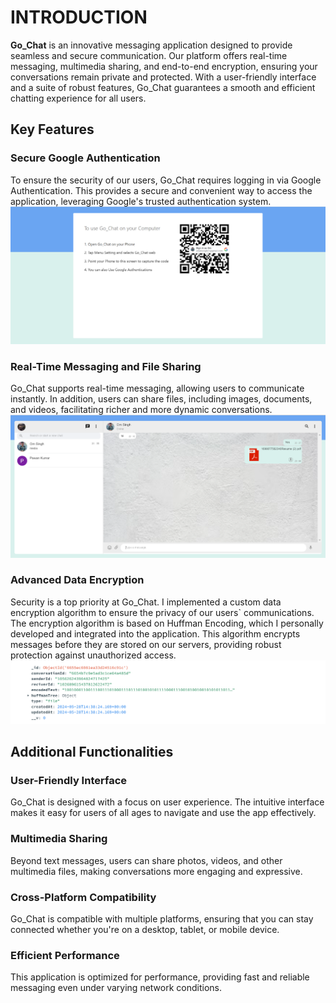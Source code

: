 # INTRODUCTION

**Go_Chat** is an innovative messaging application designed to provide seamless and secure communication. Our platform offers real-time messaging, multimedia sharing, and end-to-end encryption, ensuring your conversations remain private and protected. With a user-friendly interface and a suite of robust features, Go_Chat guarantees a smooth and efficient chatting experience for all users.

## Key Features

### Secure Google Authentication
To ensure the security of our users, Go_Chat requires logging in via Google Authentication. This provides a secure and convenient way to access the application, leveraging Google's trusted authentication system.
<img src="images/photo1.png" alt="Screenshot of the application">

### Real-Time Messaging and File Sharing
Go_Chat supports real-time messaging, allowing users to communicate instantly. In addition, users can share files, including images, documents, and videos, facilitating richer and more dynamic conversations.
<img src="images/photo2.png" alt="Screenshot of the application">

### Advanced Data Encryption
Security is a top priority at Go_Chat. I implemented a custom data encryption algorithm to ensure the privacy of our users` communications. The encryption algorithm is based on Huffman Encoding, which I personally developed and integrated into the application. This algorithm encrypts messages before they are stored on our servers, providing robust protection against unauthorized access.
<img src="images/photo3.png" alt="Screenshot of the application">
## Additional Functionalities

### User-Friendly Interface
Go_Chat is designed with a focus on user experience. The intuitive interface makes it easy for users of all ages to navigate and use the app effectively.

### Multimedia Sharing
Beyond text messages, users can share photos, videos, and other multimedia files, making conversations more engaging and expressive.

### Cross-Platform Compatibility
Go_Chat is compatible with multiple platforms, ensuring that you can stay connected whether you're on a desktop, tablet, or mobile device.

### Efficient Performance
This application is optimized for performance, providing fast and reliable messaging even under varying network conditions.




